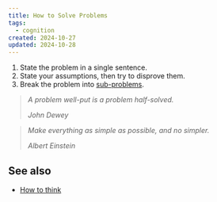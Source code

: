 ```yaml
---
title: How to Solve Problems
tags:
  - cognition
created: 2024-10-27
updated: 2024-10-28
---
```


1. State the problem in a single sentence.
2. State your assumptions, then try to disprove them.
3. Break the problem into [sub-problems](notes/problem-sizes.md).

> *A problem well-put is a problem half-solved.*
> 
> <cite>John Dewey</cite>

> *Make everything as simple as possible, and no simpler.*
> 
> <cite>Albert Einstein</cite>

## See also

- [How to think](notes/how-to-think.md)